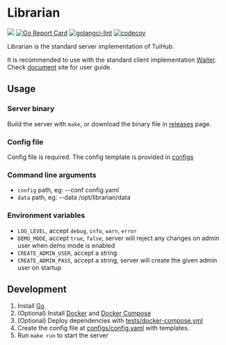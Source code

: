 # Librarian

[![](https://img.shields.io/github/v/release/tuihub/librarian.svg)](https://github.com/tuihub/librarian/releases/latest)
[![Go Report Card](https://goreportcard.com/badge/github.com/tuihub/librarian)](https://goreportcard.com/report/github.com/tuihub/librarian)
[![golangci-lint](https://github.com/TuiHub/Librarian/actions/workflows/golangci-lint.yml/badge.svg)](https://github.com/TuiHub/Librarian/actions/workflows/golangci-lint.yml)
[![codecov](https://codecov.io/gh/TuiHub/Librarian/branch/master/graph/badge.svg?token=9E9VIBWYZV)](https://codecov.io/gh/TuiHub/Librarian)

Librarian is the standard server implementation of TuiHub.  

It is recommended to use with the standard client implementation [Waiter](https://github.com/tuihub/waiter). Check [document](https://docs.tuihub.org) site for user guide.

## Usage

### Server binary

Build the server with `make`,
or download the binary file in [releases](https://github.com/tuihub/librarian/releases) page.

### Config file

Config file is required. The config template is provided in [configs](configs)

### Command line arguments

- `config` path, eg: --conf config.yaml
- `data` path, eg: --data /opt/librarian/data

### Environment variables

- `LOG_LEVEL`, accept `debug`, `info`, `warn`, `error`
- `DEMO_MODE`, accept `true`, `false`, server will reject any changes on admin user when demo mode is enabled
- `CREATE_ADMIN_USER`, accept a string
- `CREATE_ADMIN_PASS`, accept a string, server will create the given admin user on startup

## Development

1. Install [Go](https://golang.org/)
2. (Optional) Install [Docker](https://docs.docker.com/) and [Docker Compose](https://docs.docker.com/compose/)
3. (Optional) Deploy dependencies with [tests/docker-compose.yml](tests/docker-compose.yml)
4. Create the config file at [configs/config.yaml](configs/config.yaml) with templates.
5. Run `make run` to start the server
